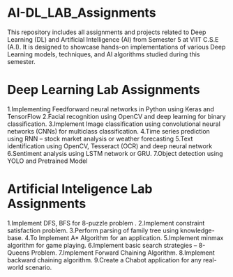 # AI-DL_LAB_Assignments
This repository includes all assignments and projects related to Deep Learning (DL) and Artificial Intelligence (AI) from Semester 5 at VIIT C.S.E (A.I). It is designed to showcase hands-on implementations of various Deep Learning models, techniques, and AI algorithms studied during this semester.


# Deep Learning Lab Assignments

1.Implementing Feedforward neural networks in Python using Keras and TensorFlow
2.Facial recognition using OpenCV and deep learning for binary classification.
3.Implement Image classification using convolutional neural networks (CNNs) for multiclass classification.
4.Time series prediction using RNN – stock market analysis or weather forecasting
5.Text identification using OpenCV, Tesseract (OCR) and deep neural network
6.Sentiment analysis using LSTM network or GRU.
7.Object detection using YOLO and Pretrained Model


# Artificial Inteligence Lab Assignments

1.Implement DFS, BFS for 8-puzzle problem .
2.Implement constraint satisfaction problem.
3.Perform parsing of family tree using knowledge-base.
4.To Implement A* Algorithm for an application.
5.Implement minmax algorithm for game playing.
6.Implement basic search strategies – 8-Queens Problem.
7.Implement Forward Chaining Algorithm.
8.Implement backward chaining algorithm.
9.Create a Chabot application for any real-world scenario.

